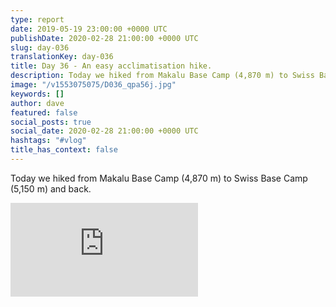 ```yaml
---
type: report
date: 2019-05-19 23:00:00 +0000 UTC
publishDate: 2020-02-28 21:00:00 +0000 UTC
slug: day-036
translationKey: day-036
title: Day 36 - An easy acclimatisation hike.
description: Today we hiked from Makalu Base Camp (4,870 m) to Swiss Base Camp (5,150 m) and back.
image: "/v1553075075/D036_qpa56j.jpg"
keywords: []
author: dave
featured: false
social_posts: true
social_date: 2020-02-28 21:00:00 +0000 UTC
hashtags: "#vlog"
title_has_context: false
---
```


Today we hiked from Makalu Base Camp (4,870 m) to Swiss Base Camp (5,150 m) and back.

<iframe class="youtube" src="https://www.youtube.com/embed/KYMvAWZfkQ8" frameborder="0" allow="accelerometer; autoplay; encrypted-media; gyroscope; picture-in-picture" allowfullscreen></iframe>

